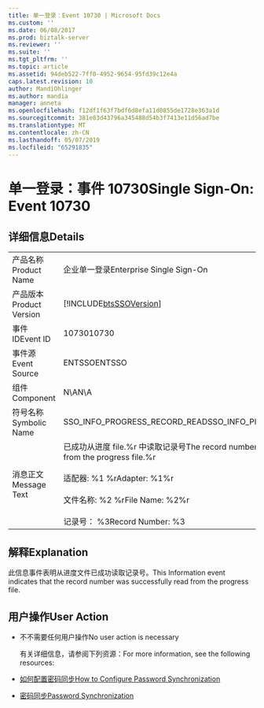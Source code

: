 ```yaml
---
title: 单一登录：Event 10730 | Microsoft Docs
ms.custom: ''
ms.date: 06/08/2017
ms.prod: biztalk-server
ms.reviewer: ''
ms.suite: ''
ms.tgt_pltfrm: ''
ms.topic: article
ms.assetid: 94deb522-7ff0-4952-9654-95fd39c12e4a
caps.latest.revision: 10
author: MandiOhlinger
ms.author: mandia
manager: anneta
ms.openlocfilehash: f12df1f63f7bdf6d8efa11d0855de1728e363a1d
ms.sourcegitcommit: 381e83d43796a345488d54b3f7413e11d56ad7be
ms.translationtype: MT
ms.contentlocale: zh-CN
ms.lasthandoff: 05/07/2019
ms.locfileid: "65291835"
---
```

# <a name="single-sign-on-event-10730"></a><span data-ttu-id="77cdd-102">单一登录：事件 10730</span><span class="sxs-lookup"><span data-stu-id="77cdd-102">Single Sign-On: Event 10730</span></span>
## <a name="details"></a><span data-ttu-id="77cdd-103">详细信息</span><span class="sxs-lookup"><span data-stu-id="77cdd-103">Details</span></span>  

|                 |                                                                                                                                                       |
|-----------------|-------------------------------------------------------------------------------------------------------------------------------------------------------|
|  <span data-ttu-id="77cdd-104">产品名称</span><span class="sxs-lookup"><span data-stu-id="77cdd-104">Product Name</span></span>   |                                                               <span data-ttu-id="77cdd-105">企业单一登录</span><span class="sxs-lookup"><span data-stu-id="77cdd-105">Enterprise Single Sign-On</span></span>                                                               |
| <span data-ttu-id="77cdd-106">产品版本</span><span class="sxs-lookup"><span data-stu-id="77cdd-106">Product Version</span></span> |                                              [!INCLUDE[btsSSOVersion](../includes/btsssoversion-md.md)]                                               |
|    <span data-ttu-id="77cdd-107">事件 ID</span><span class="sxs-lookup"><span data-stu-id="77cdd-107">Event ID</span></span>     |                                                                         <span data-ttu-id="77cdd-108">10730</span><span class="sxs-lookup"><span data-stu-id="77cdd-108">10730</span></span>                                                                         |
|  <span data-ttu-id="77cdd-109">事件源</span><span class="sxs-lookup"><span data-stu-id="77cdd-109">Event Source</span></span>   |                                                                        <span data-ttu-id="77cdd-110">ENTSSO</span><span class="sxs-lookup"><span data-stu-id="77cdd-110">ENTSSO</span></span>                                                                         |
|    <span data-ttu-id="77cdd-111">组件</span><span class="sxs-lookup"><span data-stu-id="77cdd-111">Component</span></span>    |                                                                          <span data-ttu-id="77cdd-112">N\A</span><span class="sxs-lookup"><span data-stu-id="77cdd-112">N\A</span></span>                                                                          |
|  <span data-ttu-id="77cdd-113">符号名称</span><span class="sxs-lookup"><span data-stu-id="77cdd-113">Symbolic Name</span></span>  |                                                             <span data-ttu-id="77cdd-114">SSO_INFO_PROGRESS_RECORD_READ</span><span class="sxs-lookup"><span data-stu-id="77cdd-114">SSO_INFO_PROGRESS_RECORD_READ</span></span>                                                             |
|  <span data-ttu-id="77cdd-115">消息正文</span><span class="sxs-lookup"><span data-stu-id="77cdd-115">Message Text</span></span>   | <span data-ttu-id="77cdd-116">已成功从进度 file.%r 中读取记录号</span><span class="sxs-lookup"><span data-stu-id="77cdd-116">The record number was successfully read from the progress file.%r</span></span><br /><br /> <span data-ttu-id="77cdd-117">适配器: %1 %r</span><span class="sxs-lookup"><span data-stu-id="77cdd-117">Adapter: %1%r</span></span><br /><br /> <span data-ttu-id="77cdd-118">文件名称: %2 %r</span><span class="sxs-lookup"><span data-stu-id="77cdd-118">File Name: %2%r</span></span><br /><br /> <span data-ttu-id="77cdd-119">记录号： %3</span><span class="sxs-lookup"><span data-stu-id="77cdd-119">Record Number: %3</span></span> |

## <a name="explanation"></a><span data-ttu-id="77cdd-120">解释</span><span class="sxs-lookup"><span data-stu-id="77cdd-120">Explanation</span></span>  
 <span data-ttu-id="77cdd-121">此信息事件表明从进度文件已成功读取记录号。</span><span class="sxs-lookup"><span data-stu-id="77cdd-121">This Information event indicates that the record number was successfully read from the progress file.</span></span>  

## <a name="user-action"></a><span data-ttu-id="77cdd-122">用户操作</span><span class="sxs-lookup"><span data-stu-id="77cdd-122">User Action</span></span>  

- <span data-ttu-id="77cdd-123">不不需要任何用户操作</span><span class="sxs-lookup"><span data-stu-id="77cdd-123">No user action is necessary</span></span>  

  <span data-ttu-id="77cdd-124">有关详细信息，请参阅下列资源：</span><span class="sxs-lookup"><span data-stu-id="77cdd-124">For more information, see the following resources:</span></span>  

- [<span data-ttu-id="77cdd-125">如何配置密码同步</span><span class="sxs-lookup"><span data-stu-id="77cdd-125">How to Configure Password Synchronization</span></span>](../core/how-to-configure-password-synchronization.md)  

- [<span data-ttu-id="77cdd-126">密码同步</span><span class="sxs-lookup"><span data-stu-id="77cdd-126">Password Synchronization</span></span>](../core/password-synchronization2.md)
